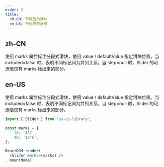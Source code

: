```yaml
---
order: 2
title:
  zh-CN: 带标签的滑块
  en-US: 带标签的滑块
---
```


## zh-CN

使用 marks 属性标注分段式滑块，使用 value / defaultValue 指定滑块位置。当 included=false 时，表明不同标记间为并列关系。当 step=null 时，Slider 的可选值仅有 marks 标出来的部分。

## en-US

使用 marks 属性标注分段式滑块，使用 value / defaultValue 指定滑块位置。当 included=false 时，表明不同标记间为并列关系。当 step=null 时，Slider 的可选值仅有 marks 标出来的部分。

```jsx
import { Slider } from 'ss-ui-library';

const marks = {
    10: '4°C',
    40: '12°C',
};

ReactDOM.render(
  <Slider marks={marks} />
, mountNode);
```
